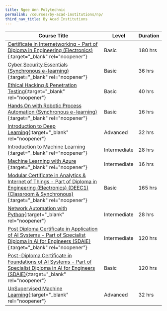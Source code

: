 ```yaml
---
title: Ngee Ann Polytechnic
permalink: /courses/by-acad-institutions/np/
third_nav_title: By Acad Institutions
---
```

|Course Title  | Level | Duration |
| - | - | - | 
|[Certificate in Internetworking - Part of Diploma in Engineering (Electronics) ](https://www.cet.np.edu.sg/courses/diploma-in-engineering-electronics/){:target="_blank" rel="noopener"} |Basic|180 hrs |
|[Cyber Security Essentials (Synchronous e-learning)](https://www.cet.np.edu.sg/courses/cyber-security-essentials/){:target="_blank" rel="noopener"} |Basic|36 hrs |
|[Ethical Hacking & Penetration Testing](https://www.cet.np.edu.sg/courses/ethical-hacking-penetration-testing/){:target="_blank" rel="noopener"} |Basic|40 hrs |
|[Hands On with Robotic Process Automation (Synchronous e-learning)](https://www.cet.np.edu.sg/courses/hands-on-with-robotic-process-automation/){:target="_blank" rel="noopener"} |Basic|16 hrs |
|[Introduction to Deep Learning](https://www.cet.np.edu.sg/courses/introduction-to-machine-learning/){:target="_blank" rel="noopener"} |Advanced|32 hrs |
|[Introduction to Machine Learning ](https://www.cet.np.edu.sg/courses/introduction-to-machine-learning/){:target="_blank" rel="noopener"} |Intermediate|28 hrs |
|[Machine Learning with Azure ](https://www.cet.np.edu.sg/courses/machine-learning-with-azure/){:target="_blank" rel="noopener"} |Intermediate|16 hrs |
|[Modular Certificate in Analytics & Internet of Things - Part of Diploma in Engineering (Electronics) (DEEC1) (Classroom & Synchronous)](https://www.cet.np.edu.sg/courses/diploma-in-engineering-electronics/){:target="_blank" rel="noopener"} |Basic|165 hrs |
|[Network Automation with Python](https://www.cet.np.edu.sg/courses/network-automation-with-python/){:target="_blank" rel="noopener"} |Intermediate|28 hrs |
|[Post Diploma Certificate in Application of AI Systems - Part of Specialist Diploma in AI for Engineers (SDAIE)](https://www.cet.np.edu.sg/courses/specialist-diploma-in-ai-for-engineers/){:target="_blank" rel="noopener"} |Intermediate|120 hrs |
|[Post-Diploma Certificate in Foundations of AI Systems - Part of Specialist Diploma in AI for Engineers (SDAIE)](https://www.cet.np.edu.sg/courses/specialist-diploma-in-ai-for-engineers/){:target="_blank" rel="noopener"} |Basic|120 hrs |
|[UnSupervised Machine Learning](https://www.np.edu.sg/lifelonglearning/Pages/Unsupervised-Machine-Learning.aspx){:target="_blank" rel="noopener"} |Advanced|32 hrs |